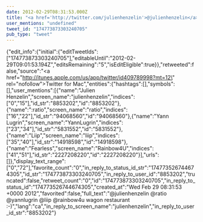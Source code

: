 ```yaml
---
date: 2012-02-29T08:31:53.000Z
title: "<a href='http://twitter.com/julienhenzelin'>@julienhenzelin</a> <a href='http://twitter.com/ratio'>@ratio</a> <a href='http://twitter.com/yannlugrin'>@yannlugrin</a> <a href='http://twitter.com/liip'>@liip</a> <a href='http://twitter.com/rainbow4u'>@rainbow4u</a> wagon restaurant :-)″"
user_mentions: "undefined"
tweet_id: "174773873303240705"
pub_type: "tweet"
---
```

{"edit_info":{"initial":{"editTweetIds":["174773873303240705"],"editableUntil":"2012-02-29T09:01:53.194Z","editsRemaining":"5","isEditEligible":true}},"retweeted":false,"source":"<a href=\"http://itunes.apple.com/us/app/twitter/id409789998?mt=12\" rel=\"nofollow\">Twitter for Mac</a>","entities":{"hashtags":[],"symbols":[],"user_mentions":[{"name":"Julien Henzelin","screen_name":"julienhenzelin","indices":["0","15"],"id_str":"8853202","id":"8853202"},{"name":":ratio","screen_name":"ratio","indices":["16","22"],"id_str":"94068560","id":"94068560"},{"name":"Yann Lugrin","screen_name":"YannLugrin","indices":["23","34"],"id_str":"5831552","id":"5831552"},{"name":"Liip","screen_name":"liip","indices":["35","40"],"id_str":"14918598","id":"14918598"},{"name":"Fearless","screen_name":"Rainbow4U","indices":["41","51"],"id_str":"2227208220","id":"2227208220"}],"urls":[]},"display_text_range":["0","72"],"favorite_count":"0","in_reply_to_status_id_str":"174773526744674305","id_str":"174773873303240705","in_reply_to_user_id":"8853202","truncated":false,"retweet_count":"0","id":"174773873303240705","in_reply_to_status_id":"174773526744674305","created_at":"Wed Feb 29 08:31:53 +0000 2012","favorited":false,"full_text":"@julienhenzelin @ratio @yannlugrin @liip @rainbow4u wagon restaurant :-)","lang":"ca","in_reply_to_screen_name":"julienhenzelin","in_reply_to_user_id_str":"8853202"}
